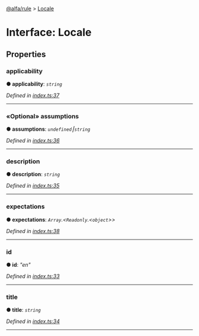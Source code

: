 [@alfa/rule](../README.md) > [Locale](../interfaces/locale.md)

# Interface: Locale

## Properties

<a id="applicability"></a>

### applicability

**● applicability**: _`string`_

_Defined in [index.ts:37](https://github.com/Siteimprove/alfa/blob/master/packages/rule/src/index.ts#L37)_

---

<a id="assumptions"></a>

### «Optional» assumptions

**● assumptions**: _`undefined`⎮`string`_

_Defined in [index.ts:36](https://github.com/Siteimprove/alfa/blob/master/packages/rule/src/index.ts#L36)_

---

<a id="description"></a>

### description

**● description**: _`string`_

_Defined in [index.ts:35](https://github.com/Siteimprove/alfa/blob/master/packages/rule/src/index.ts#L35)_

---

<a id="expectations"></a>

### expectations

**● expectations**: _`Array`.<`Readonly`.<`object`>>_

_Defined in [index.ts:38](https://github.com/Siteimprove/alfa/blob/master/packages/rule/src/index.ts#L38)_

---

<a id="id"></a>

### id

**● id**: _"en"_

_Defined in [index.ts:33](https://github.com/Siteimprove/alfa/blob/master/packages/rule/src/index.ts#L33)_

---

<a id="title"></a>

### title

**● title**: _`string`_

_Defined in [index.ts:34](https://github.com/Siteimprove/alfa/blob/master/packages/rule/src/index.ts#L34)_

---
